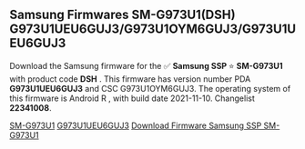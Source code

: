 <h2>Samsung Firmwares SM-G973U1(DSH) G973U1UEU6GUJ3/G973U1OYM6GUJ3/G973U1UEU6GUJ3</h2>
Download the Samsung firmware for the ✅ <strong>Samsung SSP </strong> ⭐ <strong>SM-G973U1</strong> with product code <strong>DSH</strong> . This firmware has version number PDA <strong>G973U1UEU6GUJ3</strong> and CSC G973U1OYM6GUJ3. The operating system of this firmware is Android R , with build date 2021-11-10. Changelist <strong>22341008</strong>.


[SM-G973U1](https://samfirm.shop/samsung/model/SM-G973U1)
[G973U1UEU6GUJ3](https://samfirm.shop/samsung/pda/G973U1UEU6GUJ3)
[Download Firmware Samsung SSP SM-G973U1](https://samfirm.shop/samsung/firmware/475517)
